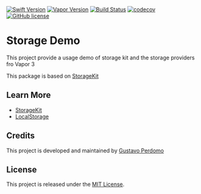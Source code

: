 [![Swift Version](https://img.shields.io/badge/Swift-4.1-brightgreen.svg)](https://swift.org)
[![Vapor Version](https://img.shields.io/badge/Vapor-3-brightgreen.svg)](https://vapor.codes)
[![Build Status](https://img.shields.io/circleci/project/github/gperdomor/storage-demo.svg)](https://circleci.com/gh/gperdomor/storage-demo)
[![codecov](https://codecov.io/gh/gperdomor/storage-demo/branch/master/graph/badge.svg)](https://codecov.io/gh/gperdomor/storage-demo)
[![GitHub license](https://img.shields.io/badge/license-MIT-brightgreen.svg)](LICENSE)

# Storage Demo

This project provide a usage demo of storage kit and the storage providers fro Vapor 3

This package is based on [StorageKit](https://github.com/gperdomor/storage-kit)

## Learn More

* [StorageKit](https://github.com/gperdomor/storage-kit)
* [LocalStorage](https://github.com/gperdomor/local-storage)

## Credits

This project is developed and maintained by [Gustavo Perdomo](https://github.com/gperdomor)

## License

This project is released under the [MIT License](LICENSE).
